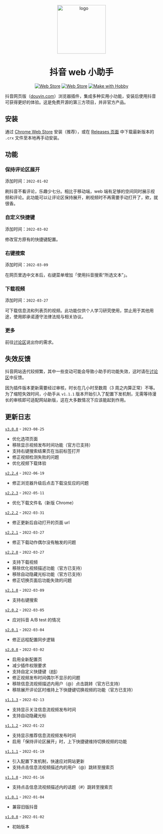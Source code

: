 <div align="center">
  <img alt="logo" src="src/assets/logo.png" width="160">
  <h1>抖音 web 小助手</h1>
  <p align="center">
    <a href="https://chrome.google.com/webstore/detail/khgcifnapfcaleokihendkolpcfgkepk"><img alt="Web Store" src="https://img.shields.io/chrome-web-store/v/khgcifnapfcaleokihendkolpcfgkepk?color=blue&label=Chrome%20Web%20Store&style=flat-square"></a>
    <a href="https://chrome.google.com/webstore/detail/khgcifnapfcaleokihendkolpcfgkepk"><img alt="Web Store" src="https://img.shields.io/chrome-web-store/users/khgcifnapfcaleokihendkolpcfgkepk?color=important&label=Users&style=flat-square"></a>
    <a href="https://github.com/douyin-helper/douyin-helper/graphs/contributors"><img alt="Make with Hobby" src="https://img.shields.io/static/v1?label=Make%20with&message=Hobby&color=critical&style=flat-square"></a>
  </p>
</div>

抖音网页版（[douyin.com](https://douyin.com)）浏览器插件，集成多种实用小功能，安装后使用抖音可获得更好的体验。这是免费开源的第三方项目，并非官方产品。

## 安装

通过 [Chrome Web Store](https://chrome.google.com/webstore/detail/khgcifnapfcaleokihendkolpcfgkepk) 安装（推荐），或在 [Releases 页面](https://github.com/douyin-helper/douyin-helper/releases) 中下载最新版本的 `.crx` 文件至本地再手动安装。

## 功能

### 保持评论区展开

添加时间：`2022-01-02`

刷抖音不看评论，乐趣少七分。相比于移动端，web 端有足够的空间同时展示视频和评论。此功能可以让评论区保持展开，刷视频时不再需要手动打开了，欸，就很香。

### 自定义快捷键

添加时间：`2022-03-02`

修改官方原有的快捷键配置。

### 右键搜索

添加时间：`2022-03-09`

在网页里选中文本后，右键菜单增加「使用抖音搜索“所选文本”」。

### 下载视频

添加时间：`2022-03-27`

可下载信息流和列表页的视频。此功能仅供个人学习研究使用，禁止用于其他用途，使用即承诺遵守法律法规与相关协议。

### 更多

前往[讨论区](https://github.com/douyin-helper/douyin-helper/discussions/categories/%E9%9C%80%E6%B1%82%E5%BB%BA%E8%AE%AE)说出你的需求。

## 失效反馈

抖音网站迭代较频繁，其中一些变动可能会导致小助手的功能失效，这时请在[讨论区](https://github.com/douyin-helper/douyin-helper/discussions/categories/%E5%A4%B1%E6%95%88-bug)中反馈。

因为插件版本更新需要经过审核，时长在几小时至数周（3 周之内算正常）不等。为了缩短失效时间，小助手从 `v1.1.1` 版本开始引入了配置下发机制，无需等待漫长的审核即可适配网站新版，这在大多数情况下应该能起到作用。

## 更新日志

[`v3.0.0`](https://github.com/douyin-helper/douyin-helper/releases/tag/v3.0.0) - `2023-08-25`

- 优化选项页面
- 移除显示视频发布时间功能（官方已支持）
- 支持右键搜索结果页在当前标签打开
- 修正视频检测失败的问题
- 优化视频下载体验

[`v2.2.4`](https://github.com/douyin-helper/douyin-helper/releases/tag/v2.2.4) - `2022-06-19`

- 修正浏览器升级后点击下载没反应的问题

[`v2.2.3`](https://github.com/douyin-helper/douyin-helper/releases/tag/v2.2.3) - `2022-05-11`

- 优化下载文件名（新版 Chrome）

[`v2.2.2`](https://github.com/douyin-helper/douyin-helper/releases/tag/v2.2.2) - `2022-03-31`

- 修正更新后自动打开的页面 url

[`v2.2.1`](https://github.com/douyin-helper/douyin-helper/releases/tag/v2.2.1) - `2022-03-27`

- 修正下载动作偶尔没有触发的问题

[`v2.2.0`](https://github.com/douyin-helper/douyin-helper/releases/tag/v2.2.0) - `2022-03-27`

- 支持下载视频
- 移除优化视频描述功能（官方已支持）
- 移除自动隐藏光标功能（官方已支持）
- 修正切换页面后功能失效的问题

[`v2.1.0`](https://github.com/douyin-helper/douyin-helper/releases/tag/v2.1.0) - `2022-03-09`

- 支持右键搜索

[`v2.0.2`](https://github.com/douyin-helper/douyin-helper/releases/tag/v2.0.2) - `2022-03-05`

- 应对抖音 A/B test 的情况

[`v2.0.1`](https://github.com/douyin-helper/douyin-helper/releases/tag/v2.0.1) - `2022-03-04`

- 修正远程配置同步逻辑

[`v2.0.0`](https://github.com/douyin-helper/douyin-helper/releases/tag/v2.0.0) - `2022-03-02`

- 启用全新配置页
- 减少插件权限要求
- 支持自定义快捷键（[#8](https://github.com/douyin-helper/douyin-helper/discussions/8)）
- 修正视频发布时间偶尔不显示的问题
- 移除信息流视频描述内用户（@）点击跳转（官方已支持）
- 移除展开评论区时维持上下快捷键切换视频的功能（官方已支持）

[`v1.1.3`](https://github.com/douyin-helper/douyin-helper/releases/tag/v1.1.3) - `2022-02-13`

- 支持显示关注信息流视频发布时间
- 支持自动隐藏光标

[`v1.1.2`](https://github.com/douyin-helper/douyin-helper/releases/tag/v1.1.2) - `2022-01-22`

- 支持显示推荐信息流视频发布时间
- 启用「保持评论区展开」时，上下快捷键维持切换视频的功能

[`v1.1.1`](https://github.com/douyin-helper/douyin-helper/releases/tag/v1.1.1) - `2022-01-19`

- 引入配置下发机制，快速应对网站更新
- 支持点击信息流视频描述内的用户（@）跳转至搜索页

[`v1.1.0`](https://github.com/douyin-helper/douyin-helper/releases/tag/v1.1.0) - `2022-01-16`

- 支持点击信息流视频描述内的话题（#）跳转至搜索页

[`v1.0.1`](https://github.com/douyin-helper/douyin-helper/releases/tag/v1.0.1) - `2022-01-04`

- 兼容旧版抖音

[`v1.0.0`](https://github.com/douyin-helper/douyin-helper/releases/tag/v1.0.0) - `2022-01-02`

- 初始版本
